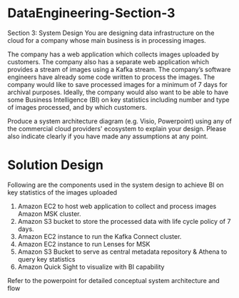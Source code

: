 # DataEngineering-Section-3

Section 3: System Design
You are designing data infrastructure on the cloud for a company whose main business is in processing images.

The company has a web application which collects images uploaded by customers. The company also has a separate web application which provides a stream of images using a Kafka stream. The company’s software engineers have already some code written to process the images. The company would like to save processed images for a minimum of 7 days for archival purposes. Ideally, the company would also want to be able to have some Business Intelligence (BI) on key statistics including number and type of images processed, and by which customers.

Produce a system architecture diagram (e.g. Visio, Powerpoint) using any of the commercial cloud providers' ecosystem to explain your design. Please also indicate clearly if you have made any assumptions at any point.

# Solution Design
Following are the components used in the system design to achieve BI on key statistics of the images uploaded

1. Amazon EC2 to host web application to collect and process images Amazon MSK cluster.
2. Amazon S3 bucket to store the processed data with life cycle policy of 7 days.
3. Amazon EC2 instance to run the Kafka Connect cluster.
4. Amazon EC2 instance to run Lenses for MSK
5. Amazon S3 Bucket  to serve as central metadata repository & Athena to query key statistics
6. Amazon Quick Sight to visualize with BI capability

Refer to the powerpoint for detailed conceptual system architecture and flow
